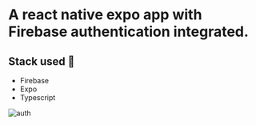 # A react native expo app with Firebase authentication integrated. 

## Stack used 🚀
- Firebase
- Expo
- Typescript

![auth](https://github.com/Sonnysam/typesctipt-firebase-auth-yt/assets/80902426/66e0cf70-4c73-428f-897d-e4f98c3e66fe)

